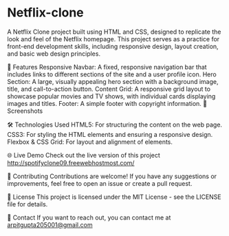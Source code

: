 # Netflix-clone
A Netflix Clone project built using HTML and CSS, designed to replicate the look and feel of the Netflix homepage. This project serves as a practice for front-end development skills, including responsive design, layout creation, and basic web design principles.

🚀 Features
Responsive Navbar: A fixed, responsive navigation bar that includes links to different sections of the site and a user profile icon.
Hero Section: A large, visually appealing hero section with a background image, title, and call-to-action button.
Content Grid: A responsive grid layout to showcase popular movies and TV shows, with individual cards displaying images and titles.
Footer: A simple footer with copyright information.
📸 Screenshots

🛠️ Technologies Used
HTML5: For structuring the content on the web page.
CSS3: For styling the HTML elements and ensuring a responsive design.
Flexbox & CSS Grid: For layout and alignment of elements.

🌐 Live Demo
Check out the live version of this project http://spotifyclone09.freewebhostmost.com/

🤝 Contributing
Contributions are welcome! If you have any suggestions or improvements, feel free to open an issue or create a pull request.

📝 License
This project is licensed under the MIT License - see the LICENSE file for details.

📧 Contact
If you want to reach out, you can contact me at arpitgupta205001@gmail.com

